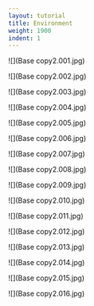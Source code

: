 ```yaml
---
layout: tutorial
title: Environment
weight: 1900
indent: 1
---
```


![](Base copy2.001.jpg)

![](Base copy2.002.jpg)

![](Base copy2.003.jpg)

![](Base copy2.004.jpg)

![](Base copy2.005.jpg)

![](Base copy2.006.jpg)

![](Base copy2.007.jpg)

![](Base copy2.008.jpg)

![](Base copy2.009.jpg)

![](Base copy2.010.jpg)

![](Base copy2.011.jpg)

![](Base copy2.012.jpg)

![](Base copy2.013.jpg)

![](Base copy2.014.jpg)

![](Base copy2.015.jpg)

![](Base copy2.016.jpg)